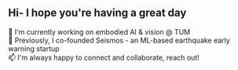 ## Hi- I hope you're having a great day

🦾 I'm currently working on embodied AI & vision @ TUM<br>
🌋 Previously, I co-founded Seismos - an ML-based earthquake early warning startup<br>
📫 I'm always happy to connect and collaborate, reach out!

